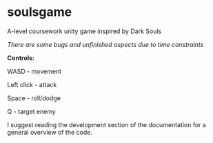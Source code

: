 # soulsgame
A-level coursework unity game inspired by Dark Souls

*There are some bugs and unfinished aspects due to time constraints* 

**Controls:**

WASD - movement

Left click - attack

Space - roll/dodge

Q - target enemy


I suggest reading the development section of the documentation for a general overview of the code. 
